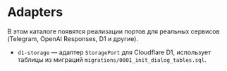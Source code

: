 # Adapters

В этом каталоге появятся реализации портов для реальных сервисов (Telegram, OpenAI Responses, D1 и другие).

- `d1-storage` — адаптер `StoragePort` для Cloudflare D1, использует таблицы из миграций `migrations/0001_init_dialog_tables.sql`.
